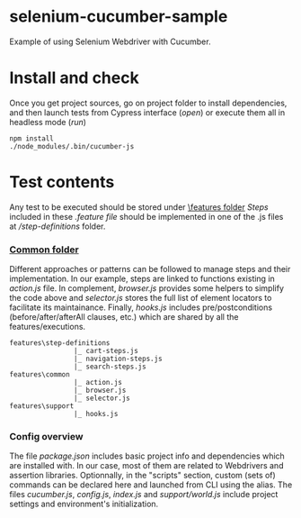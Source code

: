 # selenium-cucumber-sample
Example of using Selenium Webdriver with Cucumber.


# Install and check
Once you get project sources, go on project folder to install dependencies, and then launch tests from Cypress interface (*open*) or execute them all in headless mode (*run*) 
  ```
  npm install
  ./node_modules/.bin/cucumber-js  
  ```  

# Test contents
Any test to be executed should be stored under [\features folder](https://github.com/DanielJR78/cypress-cucumber-sample/tree/main/cypress/integration)
*Steps* included in these *.feature file* should be implemented in one of the .js files at */step-definitions* folder. 

### [Common folder](https://github.com/DanielJR78/cypress-cucumber-sample/tree/main/cypress/support)
Different approaches or patterns can be followed to manage steps and their implementation. In our example, steps are linked to functions existing in *action.js* file.
In complement, *browser.js* provides some helpers to simplify the code above and *selector.js* stores the full list of element locators to facilitate its maintainance. Finally, *hooks.js* includes pre/postconditions (before/after/afterAll clauses, etc.) which are shared by all the features/executions.
```
features\step-definitions
                |_ cart-steps.js
                |_ navigation-steps.js
                |_ search-steps.js
features\common
                |_ action.js                            
                |_ browser.js
                |_ selector.js
features\support
                |_ hooks.js                
```
### Config overview 
The file *package.json* includes basic project info and dependencies which are installed with. In our case, most of them are related to Webdrivers and assertion libraries. Optionnally, in the "scripts" section, custom (sets of) commands can be declared here and launched from CLI using the alias.
The files *cucumber.js*, *config.js*, *index.js* and *support/world.js* include project settings and environment's initialization.

